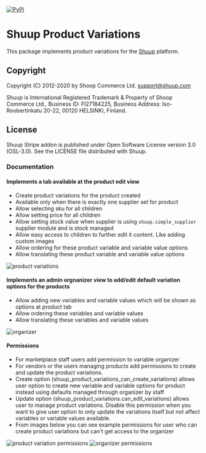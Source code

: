 [![PyPI](https://img.shields.io/pypi/v/shuup-product-variations.svg)](https://img.shields.io/pypi/v/shuup-product-variations.svg)

# Shuup Product Variations

This package implements product variations for the [Shuup](https://shuup.com/) platform.

## Copyright

Copyright (C) 2012-2020 by Shoop Commerce Ltd. <support@shuup.com>

Shuup is International Registered Trademark & Property of Shoop Commerce Ltd.,
Business ID: FI27184225,
Business Address: Iso-Roobertinkatu 20-22, 00120 HELSINKI, Finland.

## License

Shuup Stripe addon is published under Open Software License version 3.0 (OSL-3.0).
See the LICENSE file distributed with Shuup.

### Documentation

#### Implements a tab available at the product edit view
  - Create product variations for the product created
  - Available only when there is exactly one supplier set for product
  - Allow selecting sku for all children
  - Allow setting price for all children
  - Allow setting stock value when supplier is using `shuup.simple_supplier` supplier module and is stock managed
  - Allow easy access to children to further edit it content. Like adding custom images
  - Allow ordering for these product variable and variable value options
  - Allow translating these product variable and variable value options

![product variations](https://github.com/shuup/shuup-product-variations/blob/master/product-variations.png "Product Variations")

#### Implements an admin orgnanizer view to add/edit default variation options for the products
  - Allow adding new variables and variable values which will be shown as options at product tab
  - Allow ordering these variables and variable values
  - Allow translating these variables and variable values

![organizer](https://github.com/shuup/shuup-product-variations/blob/master/organizer.png "Organizer")

#### Permissions
  - For marketplace staff users add permission to variable organizer
  - For vendors or the users managing products add permissions to create and update the product variations.
  - Create option (shuup_product_variations_can_create_variations) allows user option to create new variable and variable options for product instead using defaults managed through organizer by staff
  - Update option (shuup_product_variations.can_edit_variations) allows user to manage product variations. Disable this permission when you want to give user option to only update the variations itself but not affect variables or variable values available.
  - From images below you can see example permissions for user who can create product variations but can't get access to the organizer
  
![product variation permissions](https://github.com/shuup/shuup-product-variations/blob/master/organizer_permissions.png "Product Variation Permissions")
![organizer permissions](https://github.com/shuup/shuup-product-variations/blob/master/product_variation_permissions.png "Organizer Permissions")

  
  
  
